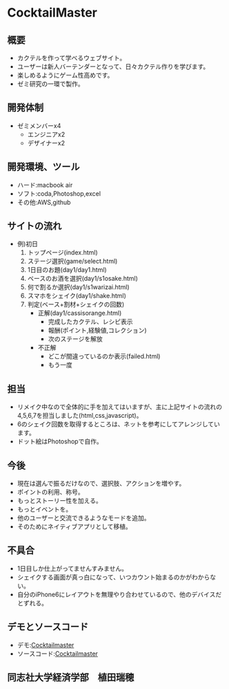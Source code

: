 # CocktailMaster

## 概要
* カクテルを作って学べるウェブサイト。
* ユーザーは新人バーテンダーとなって、日々カクテル作りを学びます。
* 楽しめるようにゲーム性高めです。
* ゼミ研究の一環で製作。

## 開発体制
* ゼミメンバーx4
	 - エンジニアx2
	- デザイナーx2

## 開発環境、ツール

* ハード:macbook air
* ソフト:coda,Photoshop,excel
* その他:AWS,github

## サイトの流れ
* 例)初日
	1. トップページ(index.html)
	2. ステージ選択(game/select.html)
	3. 1日目のお題(day1/day1.html)
	4. ベースのお酒を選択(day1/s1osake.html)
	5. 何で割るか選択(day1/s1warizai.html)
	6. スマホをシェイク(day1/shake.html)
	 7. 判定(ベース+割材+シェイクの回数)
		- 正解(day1/cassisorange.html)
			- 完成したカクテル、レシピ表示
			 - 報酬(ポイント,経験値,コレクション)
			- 次のステージを解放
		- 不正解
			- どこが間違っているのか表示(failed.html)
			- もう一度
## 担当
* リメイク中なので全体的に手を加えてはいますが、主に上記サイトの流れの4,5,6,7を担当しました(html,css,javascript)。
* 6のシェイク回数を取得するところは、ネットを参考にしてアレンジしています。
* ドット絵はPhotoshopで自作。
## 今後
* 現在は選んで振るだけなので、選択肢、アクションを増やす。
* ポイントの利用、称号。
* もっとストーリー性を加える。
* もっとイベントを。
* 他のユーザーと交流できるようなモードを追加。
* そのためにネイティブアプリとして移植。
## 不具合
* 1日目しか仕上がってませんすみません。
* シェイクする画面が真っ白になって、いつカウント始まるのかがわからない。
* 自分のiPhone6にレイアウトを無理やり合わせているので、他のデバイスだとずれる。
## デモとソースコード
- デモ:[Cocktailmaster][1]
- ソースコード:[Cocktailmaster][2]

## 同志社大学経済学部　植田瑞穂

[1]:	http://miyazaki.cocktail.s3-website-ap-northeast-1.amazonaws.com/cocktailmaster/
[2]:	https://github.com/MizuhoUeda/cocktail